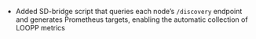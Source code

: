 - Added SD-bridge script that queries each node’s `/discovery` endpoint and generates Prometheus targets, enabling the automatic collection of LOOPP metrics
